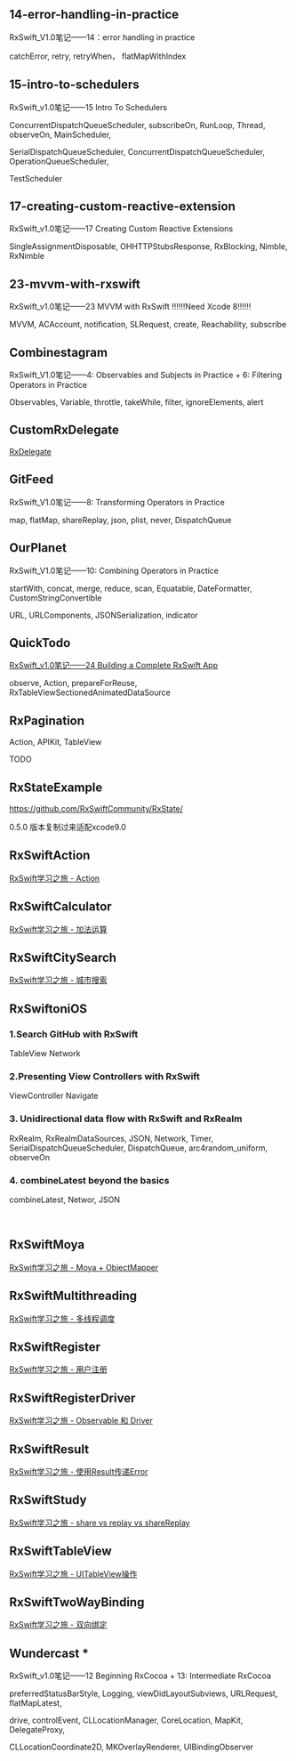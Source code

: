 ## 14-error-handling-in-practice

RxSwift_V1.0笔记——14：error handling in practice

catchError, retry, retryWhen， flatMapWithIndex

## 15-intro-to-schedulers

RxSwift_v1.0笔记——15 Intro To Schedulers

ConcurrentDispatchQueueScheduler, subscribeOn, RunLoop, Thread, observeOn, MainScheduler,

SerialDispatchQueueScheduler,  ConcurrentDispatchQueueScheduler, OperationQueueScheduler,

TestScheduler

## 17-creating-custom-reactive-extension

RxSwift_v1.0笔记——17 Creating Custom Reactive Extensions

SingleAssignmentDisposable, OHHTTPStubsResponse, RxBlocking, Nimble, RxNimble

## 23-mvvm-with-rxswift

RxSwift_v1.0笔记——23 MVVM with RxSwift ‼️‼️‼️Need Xcode 8‼️‼️‼️

MVVM, ACAccount, notification, SLRequest, create, Reachability, subscribe

## Combinestagram

RxSwift_V1.0笔记——4: Observables and Subjects in Practice + 6: Filtering Operators in Practice

Observables, Variable, throttle, takeWhile, filter, ignoreElements, alert

## CustomRxDelegate

[RxDelegate](http://t.swift.gg/d/41-022-rxdelegate)

## GitFeed

RxSwift_V1.0笔记——8: Transforming Operators in Practice

map, flatMap, shareReplay, json, plist, never, DispatchQueue

## OurPlanet

RxSwift_V1.0笔记——10: Combining Operators in Practice

 startWith,  concat,  merge,  reduce, scan, Equatable, DateFormatter, CustomStringConvertible

URL, URLComponents, JSONSerialization, indicator

## QuickTodo

[RxSwift_v1.0笔记——24 Building a Complete RxSwift App](http://www.jianshu.com/p/451b93c70b40)

observe, Action, prepareForReuse, RxTableViewSectionedAnimatedDataSource

## RxPagination

Action, APIKit, TableView

TODO

## RxStateExample

https://github.com/RxSwiftCommunity/RxState/

0.5.0 版本复制过来适配xcode9.0

## RxSwiftAction

[RxSwift学习之旅 - Action](http://www.alonemonkey.com/2017/04/08/rxswift-part-fourteen/)


## RxSwiftCalculator

[RxSwift学习之旅 - 加法运算](http://www.alonemonkey.com/2017/03/25/rxswift-part-four/)

## RxSwiftCitySearch

[RxSwift学习之旅 - 城市搜索](http://www.alonemonkey.com/2017/04/05/rxswift-part-twelve/)

## RxSwiftoniOS

### 1.Search GitHub with RxSwift

 TableView Network
### 2.Presenting View Controllers with RxSwift

 ViewController Navigate

### 3.  Unidirectional data flow with RxSwift and RxRealm

 RxRealm, RxRealmDataSources,  JSON, Network, Timer, SerialDispatchQueueScheduler, DispatchQueue, arc4random_uniform, observeOn

### 4.  combineLatest beyond the basics

 combineLatest, Networ, JSON

​    

## RxSwiftMoya

[RxSwift学习之旅 - Moya + ObjectMapper](http://www.alonemonkey.com/2017/03/30/rxswift-part-eight/)

## RxSwiftMultithreading

[RxSwift学习之旅 - 多线程调度](http://www.alonemonkey.com/2017/04/06/rxswift-part-thirteen/)

## RxSwiftRegister

[RxSwift学习之旅 - 用户注册](http://www.alonemonkey.com/2017/03/27/rxswift-part-five/)

## RxSwiftRegisterDriver

[RxSwift学习之旅 - Observable 和 Driver](http://www.alonemonkey.com/2017/03/28/rxswift-part-six/)

## RxSwiftResult

[RxSwift学习之旅 - 使用Result传递Error](http://www.alonemonkey.com/2017/03/31/rxswift-part-nine/)

## RxSwiftStudy

[RxSwift学习之旅 - share vs replay vs shareReplay](http://www.alonemonkey.com/2017/04/02/rxswift-part-eleven/)

## RxSwiftTableView

[RxSwift学习之旅 - UITableView操作](http://www.alonemonkey.com/2017/03/29/rxswift-part-seven/)

## RxSwiftTwoWayBinding

[RxSwift学习之旅 - 双向绑定](http://www.alonemonkey.com/2017/04/01/rxswift-part-ten/)

## Wundercast *

RxSwift_v1.0笔记——12 Beginning RxCocoa + 13: Intermediate RxCocoa

preferredStatusBarStyle, Logging, viewDidLayoutSubviews, URLRequest, flatMapLatest,

drive, controlEvent, CLLocationManager, CoreLocation, MapKit, DelegateProxy,

CLLocationCoordinate2D, MKOverlayRenderer, UIBindingObserver